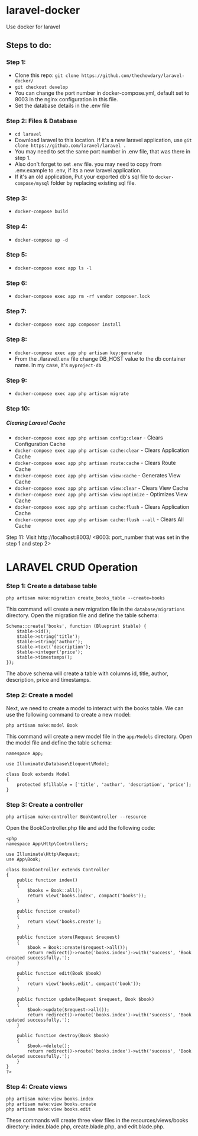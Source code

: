 # laravel-docker
Use docker for laravel

## Steps to do:

### Step 1: 
- Clone this repo: ```git clone https://github.com/thechowdary/laravel-docker/```
- `git checkout develop`
- You can change the port number in docker-compose.yml, default set to 8003 in the nginx configuration in this file.
- Set the database details in the .env file

### Step 2: Files & Database
- `cd laravel`
- Download laravel to this location. If it's a new laravel application, use `git clone https://github.com/laravel/laravel .`
- You may need to set the same port number in .env file, that was there in step 1.
- Also don't forget to set .env file. you may need to copy from .env.example to .env, if its a new laravel application.
- If it's an old application, Put your exported db's sql file to `docker-compose/mysql` folder by replacing existing sql file.

### Step 3: 
- `docker-compose build`

### Step 4: 
- `docker-compose up -d`

### Step 5: 
- `docker-compose exec app ls -l`

### Step 6: 
- `docker-compose exec app rm -rf vendor composer.lock`

### Step 7: 
- `docker-compose exec app composer install`

### Step 8: 
- `docker-compose exec app php artisan key:generate`
- From the ./laravel/.env file change DB_HOST value to the db container name. In my case, it's `myproject-db`

### Step 9: 
- `docker-compose exec app php artisan migrate`

### Step 10: 
##### Clearing Laravel Cache 
- `docker-compose exec app php artisan config:clear` - Clears Configuration Cache
- `docker-compose exec app php artisan cache:clear` - Clears Application Cache
- `docker-compose exec app php artisan route:cache` - Clears Route Cache
- `docker-compose exec app php artisan view:cache` - Generates View Cache
- `docker-compose exec app php artisan view:clear` - Clears View Cache
- `docker-compose exec app php artisan view:optimize` - Optimizes View Cache
- `docker-compose exec app php artisan cache:flush` - Clears Application Cache 
- `docker-compose exec app php artisan cache:flush --all` - Clears All Cache

Step 11: Visit http://localhost:8003/ <8003: port_number that was set in the step 1 and step 2>

# LARAVEL CRUD Operation

### Step 1: Create a database table

`php artisan make:migration create_books_table --create=books`

This command will create a new migration file in the `database/migrations` directory. Open the migration file and define the table schema:

```
Schema::create('books', function (Blueprint $table) {
    $table->id();
    $table->string('title');
    $table->string('author');
    $table->text('description');
    $table->integer('price');
    $table->timestamps();
});
```

The above schema will create a table with columns id, title, author, description, price and timestamps.

### Step 2: Create a model

Next, we need to create a model to interact with the books table. We can use the following command to create a new model:

`php artisan make:model Book`

This command will create a new model file in the `app/Models` directory. Open the model file and define the table schema:

```
namespace App;

use Illuminate\Database\Eloquent\Model;

class Book extends Model
{
    protected $fillable = ['title', 'author', 'description', 'price'];
}
```

### Step 3: Create a controller

`php artisan make:controller BookController --resource`

Open the BookController.php file and add the following code:

```
<php
namespace App\Http\Controllers;

use Illuminate\Http\Request;
use App\Book;

class BookController extends Controller
{
    public function index()
    {
        $books = Book::all();
        return view('books.index', compact('books'));
    }

    public function create()
    {
        return view('books.create');
    }

    public function store(Request $request)
    {
        $book = Book::create($request->all());
        return redirect()->route('books.index')->with('success', 'Book created successfully.');
    }

    public function edit(Book $book)
    {
        return view('books.edit', compact('book'));
    }

    public function update(Request $request, Book $book)
    {
        $book->update($request->all());
        return redirect()->route('books.index')->with('success', 'Book updated successfully.');
    }

    public function destroy(Book $book)
    {
        $book->delete();
        return redirect()->route('books.index')->with('success', 'Book deleted successfully.');
    }
}
?>
```

### Step 4: Create views

```
php artisan make:view books.index
php artisan make:view books.create
php artisan make:view books.edit
```
These commands will create three view files in the resources/views/books directory: index.blade.php, create.blade.php, and edit.blade.php.
